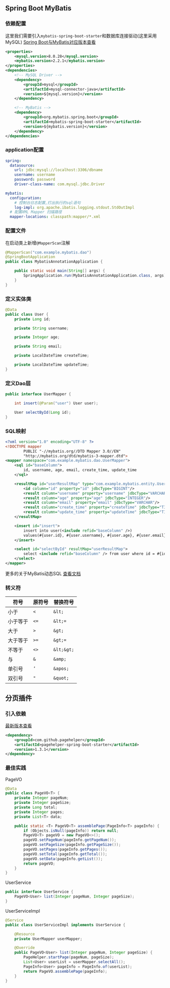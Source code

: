 ## Spring Boot MyBatis

### 依赖配置

这里我们需要引入`mybatis-spring-boot-starter`和数据库连接驱动(这里采用MySQL)
[Spring Boot与MyBatis对应版本查看](http://mybatis.org/spring-boot-starter/mybatis-spring-boot-autoconfigure/)

```xml
<properties>
    <mysql.version>8.0.28</mysql.version>
    <mybatis.version>2.2.1</mybatis.version>
</properties>
<dependencies>
    <!-- MySQL Driver -->
    <dependency>
        <groupId>mysql</groupId>
        <artifactId>mysql-connector-java</artifactId>
        <version>${mysql.version}</version>
    </dependency>

    <!-- MyBatis -->
    <dependency>
        <groupId>org.mybatis.spring.boot</groupId>
        <artifactId>mybatis-spring-boot-starter</artifactId>
        <version>${mybatis.version}</version>
    </dependency>
</dependencies>
```

### application配置

```yaml
spring:
  datasource:
    url: jdbc:mysql://localhost:3306/dbname
    username: username
    password: password
    driver-class-name: com.mysql.jdbc.Driver

mybatis:
  configuration:
    # 控制台日志配置,打出执行的sql语句
    log-impl: org.apache.ibatis.logging.stdout.StdOutImpl
  # 配置XML Mapper 扫描路径  
  mapper-locations: classpath:mapper/*.xml
```

### 配置文件
在启动类上新增`@MapperScan`注解

```java
@MapperScan("com.example.mybatis.dao")
@SpringBootApplication
public class MybatisAnnotationApplication {

    public static void main(String[] args) {
        SpringApplication.run(MybatisAnnotationApplication.class, args);
    }
}
```

### 定义实体类
```java
@Data
public class User {
    private Long id;

    private String username;

    private Integer age;

    private String email;

    private LocalDateTime createTime;

    private LocalDateTime updateTime;
}
```

### 定义Dao层

```java
public interface UserMapper {

    int insert(@Param("user") User user);

    User selectById(Long id);
}
```


### SQL映射

```xml
<?xml version="1.0" encoding="UTF-8" ?>
<!DOCTYPE mapper
        PUBLIC "-//mybatis.org//DTD Mapper 3.0//EN"
        "http://mybatis.org/dtd/mybatis-3-mapper.dtd">
<mapper namespace="com.example.mybatis.dao.UserMapper">
    <sql id="baseColumn">
        id, username, age, email, create_time, update_time
    </sql>

    <resultMap id="userResultMap" type="com.example.mybatis.entity.User">
        <id column="id" property="id" jdbcType="BIGINT"/>
        <result column="username" property="username" jdbcType="VARCHAR"/>
        <result column="age" property="age" jdbcType="INTEGER"/>
        <result column="email" property="email" jdbcType="VARCHAR"/>
        <result column="create_time" property="createTime" jdbcType="TIMESTAMP"/>
        <result column="update_time" property="updateTime" jdbcType="TIMESTAMP"/>
    </resultMap>

    <insert id="insert">
        insert into user(<include refid="baseColumn" />)
        values(#{user.id}, #{user.username}, #{user.age}, #{user.email}, #{user.createTime}, #{user.updateTime})
    </insert>

    <select id="selectById" resultMap="userResultMap">
        select <include refid="baseColumn" /> from user where id = #{id};
    </select>
</mapper>
```

更多的关于MyBatis动态SQL [查看文档](https://mybatis.org/mybatis-3/zh/dynamic-sql.html)

### 转义符

| 符号   | 原符号    | 替换符号        |
|------|--------|-------------|
| 小于	  | `<`	   | `&lt;`      |
| 小于等于 | 	`<=`	 | `&lt;=`     |
| 大于   | 	`>`	  | `&gt;`      |
| 大于等于 | 	`>=`	 | `&gt;=`     |
| 不等于	 | `<>`   | 	`&lt;&gt;` |
| 与	   | `&`	   | `&amp;`     |
| 单引号	 | `’`	   | `&apos;`    |
| 双引号	 | `"`    | `&quot;`    |

## 分页插件

### 引入依赖 

[最新版本查看](https://github.com/pagehelper/pagehelper-spring-boot)

```xml
<dependency>
    <groupId>com.github.pagehelper</groupId>
    <artifactId>pagehelper-spring-boot-starter</artifactId>
    <version>1.3.1</version>
</dependency>
```

### 最佳实践
PageVO
```java
@Data
public class PageVO<T> {
    private Integer pageNum;
    private Integer pageSize;
    private Long total;
    private Integer pages;
    private List<T> data;

    public static <T> PageVO<T> assemblePage(PageInfo<T> pageInfo) {
        if (Objects.isNull(pageInfo)) return null;
        PageVO<T> pageVO = new PageVO<>();
        pageVO.setPageNum(pageInfo.getPageNum());
        pageVO.setPageSize(pageInfo.getPageSize());
        pageVO.setPages(pageInfo.getPages());
        pageVO.setTotal(pageInfo.getTotal());
        pageVO.setData(pageInfo.getList());
        return pageVO;
    }
}
```

UserService
```java
public interface UserService {
    PageVO<User> list(Integer pageNum, Integer pageSize);
}
```

UserServiceImpl
```java
@Service
public class UserServiceImpl implements UserService {

    @Resource
    private UserMapper userMapper;

    @Override
    public PageVO<User> list(Integer pageNum, Integer pageSize) {
        PageHelper.startPage(pageNum, pageSize);
        List<User> userList = userMapper.selectAll();
        PageInfo<User> pageInfo = PageInfo.of(userList);
        return PageVO.assemblePage(pageInfo);
    }
}
```